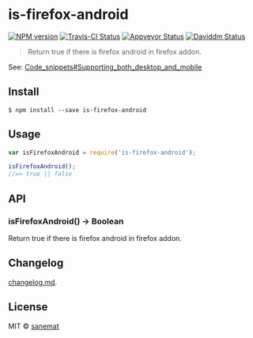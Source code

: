 # is-firefox-android

[![NPM version][npm-image]][npm-url] [![Travis-CI Status][travis-image]][travis-url] [![Appveyor Status][appveyor-image]][appveyor-url] [![Daviddm Status][daviddm-image]][daviddm-url]

> Return true if there is firefox android in firefox addon.

See: [Code_snippets#Supporting_both_desktop_and_mobile](https://developer.mozilla.org/en-US/Add-ons/Firefox_for_Android/Code_snippets#Supporting_both_desktop_and_mobile)


## Install

```
$ npm install --save is-firefox-android
```


## Usage

```js
var isFirefoxAndroid = require('is-firefox-android');

isFirefoxAndroid();
//=> true || false
```



## API

### isFirefoxAndroid() -> Boolean

Return true if there is firefox android in firefox addon.


## Changelog

[changelog.md](./changelog.md).


## License

MIT © [sanemat](http://sane.jp)


[travis-url]: https://travis-ci.org/dogwalk/is-firefox-android
[travis-image]: https://img.shields.io/travis/dogwalk/is-firefox-android/master.svg?style=flat-square&label=build%20%28linux%29
[appveyor-url]: https://ci.appveyor.com/project/sanemat/is-firefox-android/branch/master
[appveyor-image]: https://img.shields.io/appveyor/ci/sanemat/is-firefox-android/master.svg?style=flat-square&label=build%20%28windows%29
[npm-url]: https://npmjs.org/package/is-firefox-android
[npm-image]: https://img.shields.io/npm/v/is-firefox-android.svg?style=flat-square
[daviddm-url]: https://david-dm.org/dogwalk/is-firefox-android
[daviddm-image]: https://img.shields.io/david/dogwalk/is-firefox-android.svg?style=flat-square
